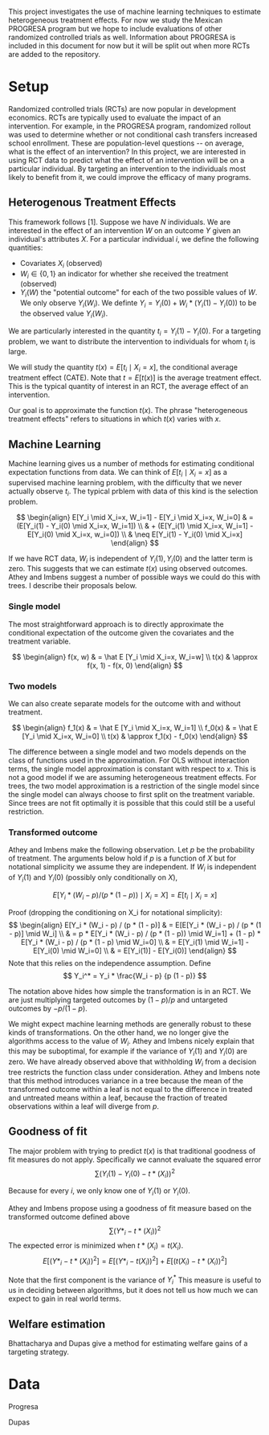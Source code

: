 This project investigates the use of machine learning techniques to estimate heterogeneous treatment effects.
For now we study the Mexican PROGRESA program but we hope to include evaluations of other randomized controlled trials as well.
Information about PROGRESA is included in this document for now but it will be split out when more RCTs are added to the repository.

# Setup

Randomized controlled trials (RCTs) are now popular in development economics.
RCTs are typically used to evaluate the impact of an intervention.
For example, in the PROGRESA program, randomized rollout was used to determine whether or not conditional cash transfers increased school enrollment.
These are population-level questions -- on average, what is the effect of an intervention?
In this project, we are interested in using RCT data to predict what the effect of an intervention will be on a particular individual.
By targeting an intervention to the individuals most likely to benefit from it, we could improve the efficacy of many programs.


## Heterogenous Treatment Effects

This framework follows [1].
Suppose we have $N$ individuals.
We are interested in the effect of an intervention $W$ on an outcome $Y$ given an individual's attributes $X$.
For a particular individual $i$, we define the following quantities:

* Covariates $X_i$ (observed)
* $W_i \in \{0, 1\}$ an indicator for whether she received the treatment (observed)
* $Y_i(W)$ the "potential outcome" for each of the two possible values of $W$. We only observe $Y_i(W_i)$. We definte $Y_i=Y_i(0) + W_i * (Y_i(1) - Y_i(0))$ to be the observed value $Y_i(W_i)$.

We are particularly interested in the quantity $t_i = Y_i(1) - Y_i(0)$.
For a targeting problem, we want to distribute the intervention to individuals for whom $t_i$ is large.

We will study the quantity $t(x) = E[t_i \mid X_i=x]$, the conditional average treatment effect (CATE).
Note that $t = E[t(x)]$ is the average treatment effect.
This is the typical quantity of interest in an RCT, the average effect of an intervention.

Our goal is to approximate the function $t(x)$.
The phrase "heterogeneous treatment effects" refers to situations in which $t(x)$ varies with $x$.

## Machine Learning

Machine learning gives us a number of methods for estimating conditional expectation functions from data.
We can think of $E[t_i \mid X_i=x]$ as a supervised machine learning problem, with the difficulty that we never actually observe $t_i$.
The typical prblem with data of this kind is the selection problem.

$$
\begin{align}
E[Y_i \mid X_i=x, W_i=1] - E[Y_i \mid X_i=x, W_i=0]  & = (E[Y_i(1) - Y_i(0) \mid X_i=x, W_i=1]) \\
& + (E[Y_i(1) \mid X_i=x, W_i=1] - E[Y_i(0) \mid X_i=x, w_i=0]) \\
& \neq E[Y_i(1) - Y_i(0) \mid X_i=x]
\end{align}
$$

If we have RCT data, $W_i$ is independent of $Y_i(1), Y_i(0)$ and the latter term is zero.
This suggests that we can estimate $t(x)$ using observed outcomes.
Athey and Imbens suggest a number of possible ways we could do this with trees.
I describe their proposals below.

### Single model

The most straightforward approach is to directly approximate the conditional expectation of the outcome given the covariates and the treatment variable.

$$
\begin{align}
f(x, w) & = \hat E [Y_i \mid X_i=x, W_i=w] \\
t(x) & \approx f(x, 1) - f(x, 0)
\end{align}
$$

### Two models

We can also create separate models for the outcome with and without treatment.

$$
\begin{align}
f_1(x) & = \hat E [Y_i \mid X_i=x, W_i=1] \\
f_0(x) & = \hat E [Y_i \mid X_i=x, W_i=0] \\
t(x) & \approx f_1(x) - f_0(x)
\end{align}
$$

The difference between a single model and two models depends on the class of functions used in the approximation.
For OLS without interaction terms, the single model approximation is constant with respect to $x$.
This is not a good model if we are assuming heterogeneous treatment effects.
For trees, the two model approximation is a restriction of the single model since the single model can always choose to first split on the treatment variable.
Since trees are not fit optimally it is possible that this could still be a useful restriction.

### Transformed outcome

Athey and Imbens make the following observation.
Let $p$ be the probability of treatment.
The arguments below hold if $p$ is a function of $X$ but for notational simplicity we assume they are independent.
If $W_i$ is independent of $Y_i(1)$ and $Y_i(0)$ (possibly only conditionally on $X$),

$$
E[Y_i * (W_i - p) / (p * (1 - p)) \mid X_i=X] = E[t_i \mid X_i=x]
$$

Proof (dropping the conditioning on X_i for notational simplicity):
$$
\begin{align}
E[Y_i * (W_i - p) / (p * (1 - p)] & = E[E[Y_i * (W_i - p) / (p * (1 - p)] \mid W_i] \\
& = p * E[Y_i * (W_i - p) / (p * (1 - p)) \mid W_i=1] + (1 - p)  * E[Y_i * (W_i - p) / (p * (1 - p) \mid W_i=0] \\
& = E[Y_i(1) \mid W_i=1] - E[Y_i(0) \mid W_i=0] \\
& = E[Y_i(1)] - E[Y_i(0)]
\end{align}
$$
Note that this relies on the independence assumption.
Define
$$
Y_i^* = Y_i * \frac{W_i - p} {p (1 - p)}
$$

The notation above hides how simple the transformation is in an RCT.
We are just multiplying targeted outcomes by $(1 - p) / p$ and untargeted outcomes by $-p / (1 - p)$.

We might expect machine learning methods are generally robust to these kinds of transformations.
On the other hand, we no longer give the algorithms access to the value of $W_i$.
Athey and Imbens nicely explain that this may be suboptimal, for example if the variance of $Y_i(1)$ and $Y_i(0)$ are zero.
We have already observed above that withholding $W_i$ from a decision tree restricts the function class under consideration.
Athey and Imbens note that this method introduces variance in a tree because the mean of the transformed outcome within a leaf is not equal to the difference in treated and untreated means within a leaf, because the fraction of treated observations within a leaf will diverge from $p$.

## Goodness of fit

The major problem with trying to predict $t(x)$ is that traditional goodness of fit measures do not apply.
Specifically we cannot evaluate the squared error
$$
\sum (Y_i(1) - Y_i(0) - t*(X_i))^2
$$

Because for every $i$, we only know one of $Y_i(1)$ or $Y_i(0)$.

Athey and Imbens propose using a goodness of fit measure based on the transformed outcome defined above 
$$
\sum (Y*_i - t*(X_i))^2
$$
The expected error is minimized when $t*(X_i) = t(X_i)$.
$$
E[(Y*_i - t*(X_i))^2] = E[(Y*_i - t(X_i))^2] + E[(t(X_i) - t*(X_i))^2]
$$

Note that the first component is the variance of $Y_i^*$
This measure is useful to us in deciding between algorithms, but it does not tell us how much we can expect to gain in real world terms.

## Welfare estimation

Bhattacharya and Dupas give a method for estimating welfare gains of a targeting strategy.

# Data
Progresa


Dupas
